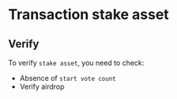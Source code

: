 # Transaction stake asset

## Verify

To verify `stake asset`, you need to check:
* Absence of `start vote count`
* Verify airdrop
